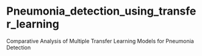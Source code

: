 # Pneumonia_detection_using_transfer_learning
Comparative Analysis of Multiple Transfer Learning Models for Pneumonia Detection
